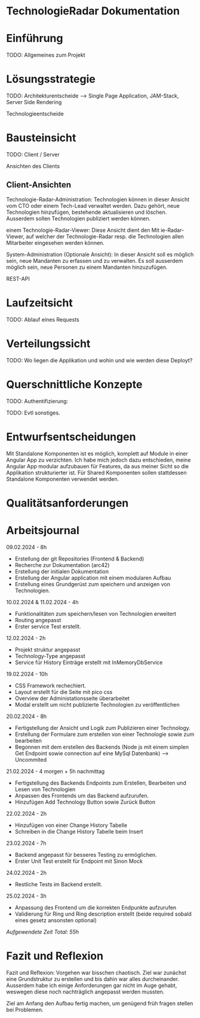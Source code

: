 # TechnologieRadar Dokumentation

# Einführung
TODO: Allgemeines zum Projekt

# Lösungsstrategie
TODO: Architekturentscheide --> Single Page Application, JAM-Stack, Server Side Rendering

Technologieentscheide

# Bausteinsicht
TODO: Client / Server

Ansichten des Clients

## Client-Ansichten
Technologie-Radar-Administration:
Technologien können in dieser Ansicht vom CTO oder einem Tech-Lead verwaltet werden. Dazu gehört, neue Technologien hinzufügen, bestehende aktualisieren und löschen. Ausserdem sollen Technologien publiziert werden können.

einem Technologie-Radar-Viewer:
Diese Ansicht dient den Mit
ie-Radar-Viewer, auf welcher der Technologie-Radar resp. die Technologien allen Mitarbeiter eingesehen werden können.

System-Administration (Optionale Ansicht):
In dieser Ansicht soll es möglich sein, neue Mandanten zu erfassen und zu verwalten. Es soll ausserdem möglich sein, neue Personen zu einem Mandanten hinzuzufügen.


REST-API

# Laufzeitsicht
TODO: Ablauf eines Requests

# Verteilungssicht
TODO: Wo liegen die Applikation und wohin und wie werden diese Deployt?

# Querschnittliche Konzepte
TODO: Authentifizierung:

TODO: Evtl sonstiges.

# Entwurfsentscheidungen
Mit Standalone Komponenten ist es möglich, komplett auf Module in einer Angular App zu verzichten. 
Ich habe mich jedoch dazu entschieden, meine Angular App modular aufzubauen für Features, da aus meiner Sicht so die Applikation strukturierter ist. Für Shared Komponenten sollen stattdessen Standalone Komponenten verwendet werden. 

# Qualitätsanforderungen

# Arbeitsjournal
09.02.2024 - 8h
 - Erstellung der git Repositories (Frontend & Backend)
 - Recherche zur Dokumentation (arc42)
 - Erstellung der initialen Dokumentation
 - Erstellung der Angular application mit einem modularen Aufbau
 - Erstellung eines Grundgerüst zum speichern und anzeigen von Technologien.


10.02.2024 & 11.02.2024 - 4h
 - Funktionalitäten zum speichern/lesen von Technologien erweitert
 - Routing angepasst
 - Erster service Test erstellt.


12.02.2024 - 2h
 - Projekt struktur angepasst
 - Technology-Type angepasst
 - Service für History Einträge erstellt mit InMemoryDbService

19.02.2024 - 10h
 - CSS Framework rechechiert.
 - Layout erstellt für die Seite mit pico css
 - Overview der Administationsseite überarbeitet
 - Modal erstellt um nicht publizierte Technologien zu veröffentlichen

20.02.2024 - 8h
 - Fertigstellung der Ansicht und Logik zum Publizieren einer Technology.
 - Erstellung der Formulare zum erstellen von einer Technologie sowie zum bearbeiten
 - Begonnen mit dem erstellen des Backends (Node js mit einem simplen Get Endpoint sowie connection auf eine MySql Datenbank)  --> Uncommited

21.02.2024 - 4 morgen + 5h nachmittag
 - Fertigstellung des Backends Endpoints zum Erstellen, Bearbeiten und Lesen von Technologien
 - Anpassen des Frontends um das Backend aufzurufen.
 - Hinzufügen Add Technology Button sowie Zurück Button

22.02.2024 - 2h
 - Hinzufügen von einer Change History Tabelle
 - Schreiben in die Change History Tabelle beim Insert

23.02.2024 - 7h
 - Backend angepasst für besseres Testing zu ermöglichen.
 - Erster Unit Test erstellt für Endpoint mit Sinon Mock

24.02.2024 - 2h
 - Restliche Tests im Backend erstellt.

25.02.2024 - 3h
 - Anpassung des Frontend um die korrekten Endpunkte aufzurufen
 - Validierung für Ring und Ring description erstellt (beide required sobald eines gesetz ansonsten optional)



*Aufgewendete Zeit Total: 55h* 


# Fazit und Reflexion
Fazit und Reflexion: Vorgehen war bisschen chaotisch. Ziel war zunächst eine Grundstruktur zu erstellen und bis dahin war alles durcheinander.
Ausserdem habe ich einige Anforderungen gar nicht im Auge gehabt, weswegen diese noch nachträglich angepasst werden mussten.

Ziel am Anfang den Aufbau fertig machen, um genügend früh fragen stellen bei Problemen.
